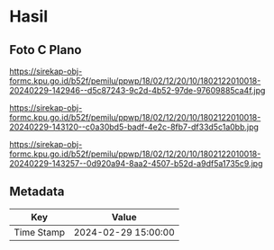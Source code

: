 # Hasil

## Foto C Plano

https://sirekap-obj-formc.kpu.go.id/b52f/pemilu/ppwp/18/02/12/20/10/1802122010018-20240229-142946--d5c87243-9c2d-4b52-97de-97609885ca4f.jpg

https://sirekap-obj-formc.kpu.go.id/b52f/pemilu/ppwp/18/02/12/20/10/1802122010018-20240229-143120--c0a30bd5-badf-4e2c-8fb7-df33d5c1a0bb.jpg

https://sirekap-obj-formc.kpu.go.id/b52f/pemilu/ppwp/18/02/12/20/10/1802122010018-20240229-143257--0d920a94-8aa2-4507-b52d-a9df5a1735c9.jpg


## Metadata

| Key        | Value               |
| ---------- | ------------------- |
| Time Stamp | 2024-02-29 15:00:00 |



